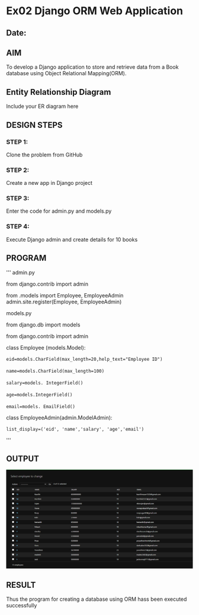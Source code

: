 # Ex02 Django ORM Web Application
## Date: 

## AIM
To develop a Django application to store and retrieve data from a Book database using Object Relational Mapping(ORM).

## Entity Relationship Diagram

Include your ER diagram here

## DESIGN STEPS

### STEP 1:
Clone the problem from GitHub

### STEP 2:
Create a new app in Django project

### STEP 3:
Enter the code for admin.py and models.py

### STEP 4:
Execute Django admin and create details for 10 books

## PROGRAM

'''
admin.py


from django.contrib import admin

from .models import Employee, EmployeeAdmin 
admin.site.register(Employee, EmployeeAdmin)

models.py


from django.db import models

from django.contrib import admin

class Employee (models.Model):

    eid=models.CharField(max_length=20,help_text="Employee ID")

    name=models.CharField(max_length=100)

    salary=models. IntegerField()

    age=models.IntegerField()

    email=models. EmailField()

class EmployeeAdmin(admin.ModelAdmin):

    list_display=('eid', 'name','salary', 'age','email')

'''

## OUTPUT

![alt text](<Screenshot 2024-04-04 155117.png>)


## RESULT
Thus the program for creating a database using ORM hass been executed successfully
